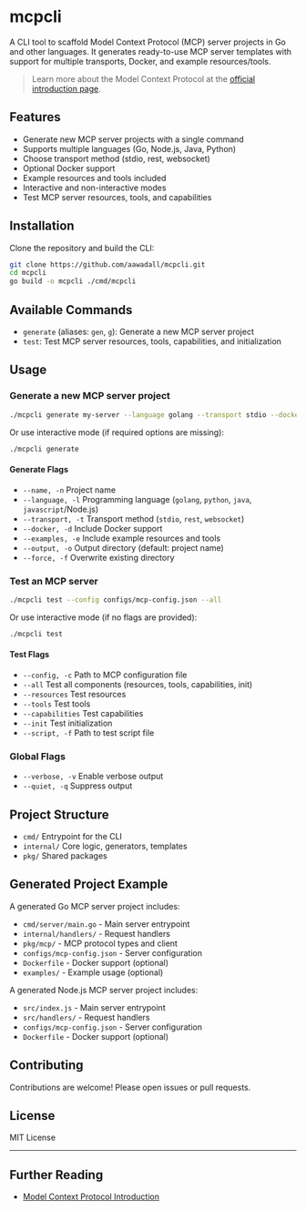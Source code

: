 # mcpcli

A CLI tool to scaffold Model Context Protocol (MCP) server projects in Go and other languages. It generates ready-to-use MCP server templates with support for multiple transports, Docker, and example resources/tools.

> Learn more about the Model Context Protocol at the [official introduction page](https://modelcontextprotocol.io/introduction).

## Features
- Generate new MCP server projects with a single command
- Supports multiple languages (Go, Node.js, Java, Python)
- Choose transport method (stdio, rest, websocket)
- Optional Docker support
- Example resources and tools included
- Interactive and non-interactive modes
- Test MCP server resources, tools, and capabilities

## Installation

Clone the repository and build the CLI:

```bash
git clone https://github.com/aawadall/mcpcli.git
cd mcpcli
go build -o mcpcli ./cmd/mcpcli
```

## Available Commands

- `generate` (aliases: `gen`, `g`): Generate a new MCP server project
- `test`: Test MCP server resources, tools, capabilities, and initialization

## Usage

### Generate a new MCP server project

```bash
./mcpcli generate my-server --language golang --transport stdio --docker --examples
```

Or use interactive mode (if required options are missing):

```bash
./mcpcli generate
```

#### Generate Flags
- `--name, -n`         Project name
- `--language, -l`     Programming language (`golang`, `python`, `java`, `javascript`/Node.js)
- `--transport, -t`    Transport method (`stdio`, `rest`, `websocket`)
- `--docker, -d`       Include Docker support
- `--examples, -e`     Include example resources and tools
- `--output, -o`       Output directory (default: project name)
- `--force, -f`        Overwrite existing directory

### Test an MCP server

```bash
./mcpcli test --config configs/mcp-config.json --all
```

Or use interactive mode (if no flags are provided):

```bash
./mcpcli test
```

#### Test Flags
- `--config, -c`         Path to MCP configuration file
- `--all`                Test all components (resources, tools, capabilities, init)
- `--resources`          Test resources
- `--tools`              Test tools
- `--capabilities`       Test capabilities
- `--init`               Test initialization
- `--script, -f`         Path to test script file

### Global Flags
- `--verbose, -v`   Enable verbose output
- `--quiet, -q`     Suppress output

## Project Structure
- `cmd/`         Entrypoint for the CLI
- `internal/`    Core logic, generators, templates
- `pkg/`         Shared packages

## Generated Project Example

A generated Go MCP server project includes:
- `cmd/server/main.go` - Main server entrypoint
- `internal/handlers/` - Request handlers
- `pkg/mcp/`           - MCP protocol types and client
- `configs/mcp-config.json` - Server configuration
- `Dockerfile`         - Docker support (optional)
- `examples/`          - Example usage (optional)

A generated Node.js MCP server project includes:
- `src/index.js` - Main server entrypoint
- `src/handlers/` - Request handlers
- `configs/mcp-config.json` - Server configuration
- `Dockerfile` - Docker support (optional)

## Contributing

Contributions are welcome! Please open issues or pull requests.

## License

MIT License

---

## Further Reading
- [Model Context Protocol Introduction](https://modelcontextprotocol.io/introduction) 
